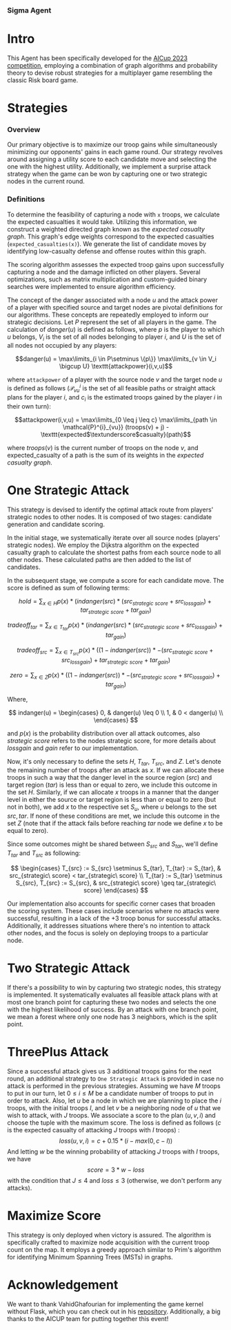 ### Sigma Agent

# Intro
This Agent has been specifically developed for the [AICup 2023 competition](https://aicup2023.ir/), employing a combination of graph algorithms and probability theory to devise robust strategies for a multiplayer game resembling the classic Risk board game.

# Strategies
### Overview
Our primary objective is to maximize our troop gains while simultaneously minimizing our opponents' gains in each game round. Our strategy revolves around assigning a utility score to each candidate move and selecting the one with the highest utility. Additionally, we implement a surprise attack strategy when the game can be won by capturing one or two strategic nodes in the current round.

### Definitions
To determine the feasibility of capturing a node with `x` troops, we calculate the expected casualties it would take. Utilizing this information, we construct a weighted directed graph known as the *expected casualty graph*. This graph's edge weights correspond to the expected casualties (`expected_casualties(x)`). We generate the list of candidate moves by identifying low-casualty defense and offense routes within this graph.

The scoring algorithm assesses the expected troop gains upon successfully capturing a node and the damage inflicted on other players. Several optimizations, such as matrix multiplication and custom-guided binary searches were implemented to ensure algorithm efficiency.

The concept of the danger associated with a node $u$ and the attack power of a player with specified source and target nodes are pivotal definitions for our algorithms. These concepts are repeatedly employed to inform our strategic decisions. Let $P$ represent the set of all players in the game. The calculation of $danger(u)$ is defined as follows, where $p$ is the player to which $u$ belongs, $V_i$ is the set of all nodes belonging to player $i$, and $U$ is the set of all nodes not occupied by any players:

$$danger(u) = \max\limits_{i \in P\setminus \{p\}} \max\limits_{v \in V_i \bigcup U} \texttt{attackpower}(i,v,u)$$

where `attackpower` of a player with the source node $v$ and the target node $u$ is defined as follows ($\mathcal{P}^{i}_{vu}$ is the set of all feasible paths or straight attack plans for the player $i$, and $c_i$ is the estimated troops gained by the player $i$ in their own turn):

$$attackpower(i,v,u) =  \max\limits_{0 \leq j \leq c} \max\limits_{path \in \mathcal{P}^{i}_{vu}}  (troops(v) + j) - \texttt{expected$\textunderscore$casualty}(path)$$

where $troops(v)$ is the current number of troops on the node $v$, and expected_casualty of a path is the sum of its weights in the *expected casualty graph*.


# One Strategic Attack
This strategy is devised to identify the optimal attack route from players' strategic nodes to other nodes. It is composed of two stages: candidate generation and candidate scoring.

In the initial stage, we systematically iterate over all source nodes (players' strategic nodes). We employ the Dijkstra algorithm on the expected casualty graph to calculate the shortest paths from each source node to all other nodes. These calculated paths are then added to the list of candidates.

In the subsequent stage, we compute a score for each candidate move. The score is defined as sum of following terms:

$$ hold = \sum_{x \in H} p(x) * (indanger(src) * (src_{strategic\ score} + src_{loss gain}) + tar_{strategic\ score} + tar_{gain}) $$

$$ tradeoff_{tar} = \sum_{x \in T_{tar}} p(x) * (indanger(src) * (src_{strategic\ score} + src_{loss gain}) + tar_{gain}) $$

$$ tradeoff_{src} = \sum_{x \in T_{src}} p(x) * ((1 - indanger(src)) * -(src_{strategic\ score} + src_{loss gain}) + tar_{strategic\ score} + tar_{gain}) $$

$$ zero = \sum_{x \in Z} p(x) * ((1 - indanger(src)) * -(src_{strategic\ score} + src_{loss gain}) + tar_{gain}) $$

Where,

$$ indanger(u) = 
\begin{cases}
  0, & danger(u) \leq 0 \\
  1, & 0 < danger(u) \\
\end{cases}
$$

and $p(x)$ is the probability distribution over all attack outcomes, also $strategic\ score$ refers to the nodes strategic score, for more details about $loss gain$ and $gain$ refer to our implementation.

Now, it's only necessary to define the sets $H$, $T_{tar}$, $T_{src}$, and $Z$. Let's denote the remaining number of troops after an attack as $x$. If we can allocate these troops in such a way that the danger level in the source region ($src$) and target region ($tar$) is less than or equal to zero, we include this outcome in the set $H$. Similarly, if we can allocate $x$ troops in a manner that the danger level in either the source or target region is less than or equal to zero (but not in both), we add $x$ to the respective set $S_u$, where $u$ belongs to the set ${src, tar}$. If none of these conditions are met, we include this outcome in the set $Z$ (note that if the attack fails before reaching $tar$ node we define $x$ to be equal to zero).

Since some outcomes might be shared between $S_{src}$ and $S_{tar}$, we'll define $T_{tar}$ and $T_{src}$ as following:

$$
\begin{cases}
T_{src} := S_{src} \setminus S_{tar}, T_{tar} := S_{tar}, & src_{strategic\ score} < tar_{strategic\ score} \\
T_{tar} := S_{tar} \setminus S_{src}, T_{src} := S_{src}, & src_{strategic\ score} \geq tar_{strategic\ score}
\end{cases}
$$

Our implementation also accounts for specific corner cases that broaden the scoring system. These cases include scenarios where no attacks were successful, resulting in a lack of the +3 troop bonus for successful attacks. Additionally, it addresses situations where there's no intention to attack other nodes, and the focus is solely on deploying troops to a particular node.

# Two Strategic Attack
If there's a possibility to win by capturing two strategic nodes, this strategy is implemented. It systematically evaluates all feasible attack plans with at most one branch point for capturing these two nodes and selects the one with the highest likelihood of success. By an attack with one branch point, we mean a forest where only one node has 3 neighbors, which is the split point.


# ThreePlus Attack
Since a successful attack gives us 3 additional troops gains for the next round, an additional strategy to `One Strategic Attack` is provided in case no attack is performed in the previous strategies. Assuming we have $M$ troops to put in our turn, let $0 \leq i \leq M$ be a candidate number of troops to put in order to attack. Also, let $u$ be a node in which we are planning to place the $i$ troops, with the initial troops $I$, and let $v$ be a neighboring node of $u$ that we wish to attack, with $J$ troops. We associate a score to the plan $(u,v,i)$ and choose the tuple with the maximum score. The loss is defined as follows ($c$ is the expected casualty of attacking $J$ troops with $I$ troops) :
$$loss(u,v,i) = c + 0.15 * (i - max(0, c - I))$$
And letting $w$ be the winning probability of attacking $J$ troops with $I$ troops, we have
$$score = 3 * w - loss$$
with the condition that $J \leq 4$ and $loss \leq 3$ (otherwise, we don't perform any attacks).

# Maximize Score
This strategy is only deployed when victory is assured. The algorithm is specifically crafted to maximize node acquisition with the current troop count on the map. It employs a greedy approach similar to Prim's algorithm for identifying Minimum Spanning Trees (MSTs) in graphs.

# Acknowledgement
We want to thank VahidGhafourian for implementing the game kernel without Flask, which you can check out in his [repository](https://github.com/VahidGhafourian/AICup2023-No-Flask). Additionally, a big thanks to the AICUP team for putting together this event!

